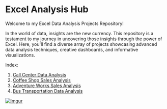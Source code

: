 # Excel Analysis Hub

Welcome to my Excel Data Analysis Projects Repository!

In the world of data, insights are the new currency. This repository is a testament to my journey in uncovering those insights through the power of Excel. Here, you'll find a diverse array of projects showcasing advanced data analysis techniques, creative dashboards, and informative visualizations.

Index:
1. <a href="https://github.com/sowrami2/Call-Center-Data-Analysis/blob/main/README.md">Call Center Data Analysis
2. <a href="https://github.com/sowrami2/Coffee-Shop-Sales-Analysis/blob/main/README.md">Coffee Shop Sales Analysis
3. <a href="https://github.com/sowrami2/Adventure-Works-Sales-Analysis/blob/main/README.md">Adventure Works Sales Analysis
4. <a href="https://github.com/sowrami2/Bus-Transportation-Data-Analysis/blob/main/README.md">Bus Transportation Data Analysis

![Imgur](https://i.imgur.com/ZcqnF8W.gif)
